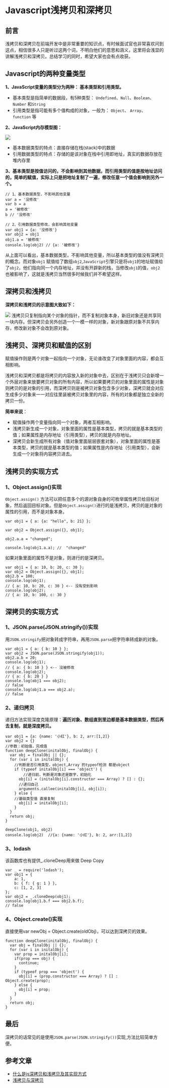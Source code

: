 # Javascript浅拷贝和深拷贝

## 前言
浅拷贝和深拷贝在前端开发中是非常重要的知识点，有时候面试官也非常喜欢问到这点，相信很多人只是听过这两个词，不明白他们的意思和涵义，这里将会浅显的讲解浅拷贝和深拷贝。总结学习的同时，希望大家也会有点收获。
## Javascript的两种变量类型
**1、JavaScript变量的类型分为两种： 基本类型和引用类型。**
- 基本类型是指简单的数据段，有5种类型： `Undefined`、`Null`、`Boolean`、`Number` 和`String`
- 引用类型是指可能有多个值构成的对象，一般为： `Object`、 `Array`、 `function` 等

**2、JavaScript内存模型图：**


![](https://user-gold-cdn.xitu.io/2019/12/9/16eea01bb3ba8e9b?w=459&h=347&f=png&s=8743)
- 基本数据类型的特点：直接存储在栈(stack)中的数据
- 引用数据类型的特点：存储的是该对象在栈中引用即地址，真实的数据存放在堆内存里

**3、基本类型是按值访问的，不会影响到其他数据，而引用类型的值是按地址访问的，简单的赋值，实际上只是把地址复制了一遍，修改任意一个值会影响到另外一个。**

```
// 1、基本数据类型，不影响其他变量
var a = '没修改'
var b = a
a = '被修改'
b // '没修改'

// 2、引用数据类型修改，会影响其他变量
var obj1 = {a: '没修改'}
var obj2 = obj1
obj1.a = '被修改'
console.log(obj2) // {a: '被修改'}
```
从上面可以看出，基本数据类型，不影响其他变量，所以基本类型的值没有深拷贝的概念。而对象`obj1` 赋值给了数组`obj2`,`JavaScript`引擎只是将`obj1`的地址赋值给了`obj2`，他们指向同一个内存地址，并没有开辟新的栈，当修改`obj1`的值，`obj2`也被影响了，这就是浅拷贝当然很多时候我们并不希望这样。
## 深拷贝和浅拷贝
**深拷贝和浅拷贝的示意图大致如下：**

![](https://user-gold-cdn.xitu.io/2019/12/9/16eea03368afa499?w=291&h=219&f=png&s=49419)
浅拷贝只复制指向某个对象的指针，而不复制对象本身，新旧对象还是共享同一块内存。但深拷贝会另外创造一个一模一样的对象，新对象跟原对象不共享内存，修改新对象不会改到原对象。
## 浅拷贝、深拷贝和赋值的区别
赋值操作则是两个对象一起指向一个对象，无论谁改变了对象里面的内容，都会互相影响。

浅拷贝和深拷贝都是将拷贝的内容放入新的对象中去，区别在于浅拷贝只会新增一个外层对象来放要拷贝对象的所有内容，所以如果要拷贝的对象里面的属性是对象则拷贝的是对象的引用，而深拷贝则是被拷贝对象包含多少对象，深拷贝就会对应生成多少对象来一一对应往里装被拷贝对象里的内容，所有的对象都是独立全新的拷贝一份。

**简单来说**：
- 赋值操作两个变量指向同一个对象，两者互相影响。
- 浅拷贝新生成一个对象，对象里面的属性是基本类型，拷贝的就是基本类型的值；如果属性是内存地址（引用类型），拷贝的就是内存地址。
- 深拷贝会新生成所有对象（值对象里面层层嵌套对象），对象里面的属性是基本类型，拷贝的就是基本类型的值；如果属性是内存地址（引用类型），会新生成一个对象将内容拷贝进去。
## 浅拷贝的实现方式
### 1、Object.assign()实现
`Object.assign()` 方法可以把任意多个的源对象自身的可枚举属性拷贝给目标对象，然后返回目标对象。但是`Object.assign()`进行的是浅拷贝，拷贝的是对象的属性的引用，而不是对象本身。

```
var obj1 = { a: {a: "hello", b: 21} };

var obj2 = Object.assign({}, obj1);

obj2.a.a = "changed";

console.log(obj1.a.a); //  "changed"
```
如果对象里面的属性不是对象，则进行的是深拷贝。

```
var obj1 = { a: 10, b: 20, c: 30 };
var obj2 = Object.assign({}, obj1);
obj2.b = 100;
console.log(obj1);
// { a: 10, b: 20, c: 30 } <-- 没有受到影响
console.log(obj2);
// { a: 10, b: 100, c: 30 }
```
## 深拷贝的实现方式
### 1、JSON.parse(JSON.stringify())实现
用`JSON.stringify`把对象转成字符串，再用`JSON.parse`把字符串转成新的对象。
```
var obj1 = { a: { b: 10 } };
var obj2 = JSON.parse(JSON.stringify(obj1));
obj2.a.b = 20;
console.log(obj1);
// { a: { b: 10 } } <-- 沒被修改
console.log(obj2);
// { a: { b: 20 } }
console.log(obj1 === obj2);
// false
console.log(obj1.a === obj2.a);
// false
```
### 2、递归拷贝
递归方法实现深度克隆原理：**遍历对象、数组直到里边都是基本数据类型，然后再去复制，就是深度拷贝。**

```
var obj1 = {a: {name: '小红'}, b: 2, arr:[1,2]}
var obj2 = {}		
//参数：初始值，完成值
function deepClone(initalObj, finalObj) {    
  var obj = finalObj || {};    
  for (var i in initalObj) {       
	//判断是否引用类型，object,Array 的typeof检测 都是object
    if (typeof initalObj[i] === 'object') {
    	//递归前，判断是对象还是数字，初始化
      obj[i] = (initalObj[i].constructor === Array) ? [] : {};            
      //递归自己
      arguments.callee(initalObj[i], obj[i]);
    } else {
    //基础类型值 直接复制
      obj[i] = initalObj[i];
    }
  }    
  return obj;
}

deepClone(obj1, obj2)
console.log(obj2)  //{a: {name: '小红'}, b: 2, arr:[1,2]}
```
### 3、lodash
该函数库也有提供_.cloneDeep用来做 Deep Copy

```
var _ = require('lodash');
var obj1 = {
    a: 1,
    b: { f: { g: 1 } },
    c: [1, 2, 3]
};
var obj2 = _.cloneDeep(obj1);
console.log(obj1.b.f === obj2.b.f);
// false
```
### 4、Object.create()实现
直接使用var newObj = Object.create(oldObj)，可以达到深拷贝的效果。
```
function deepClone(initalObj, finalObj) {    
  var obj = finalObj || {};    
  for (var i in initalObj) {        
    var prop = initalObj[i]; 
    if(prop === obj) {            
      continue;
    }        
    if (typeof prop === 'object') {
      obj[i] = (prop.constructor === Array) ? [] : Object.create(prop);
    } else {
      obj[i] = prop;
    }
  }    
  return obj;
}
```
## 最后
深拷贝的话常见的是使用`JSON.parse(JSON.stringify())`实现,方法比较简单方便。

## 参考文章
- [什么是js深拷贝和浅拷贝及其实现方式](https://www.haorooms.com/post/js_copy_sq)
- [浅拷贝与深拷贝](https://juejin.im/post/5b5dcf8351882519790c9a2e#heading-0)